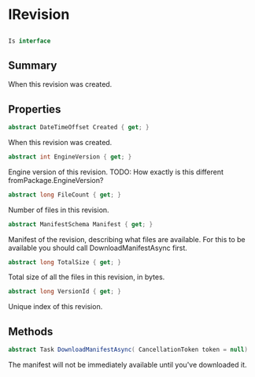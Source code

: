# IRevision

## 
```c#
Is interface
```

## Summary

When this revision was created.
## Properties

```c#
abstract DateTimeOffset Created { get; } 
```
When this revision was created.
```c#
abstract int EngineVersion { get; } 
```
Engine version of this revision.
TODO: How exactly is this different fromPackage.EngineVersion?
```c#
abstract long FileCount { get; } 
```
Number of files in this revision.
```c#
abstract ManifestSchema Manifest { get; } 
```
Manifest of the revision, describing what files are available. For this to be available
you should call DownloadManifestAsync first.
```c#
abstract long TotalSize { get; } 
```
Total size of all the files in this revision, in bytes.
```c#
abstract long VersionId { get; } 
```
Unique index of this revision.
## Methods

```c#
abstract Task DownloadManifestAsync( CancellationToken token = null) 
```
The manifest will not be immediately available until you've downloaded it.
